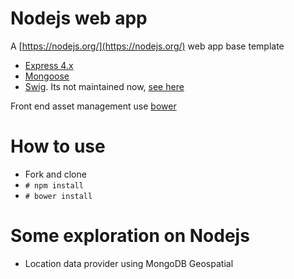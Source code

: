 
# Nodejs web app

A [https://nodejs.org/](https://nodejs.org/) web app base template

* [Express 4.x](http://expressjs.com/)
* [Mongoose](http://mongoosejs.com/)
* [Swig](http://paularmstrong.github.io/swig/). Its not maintained now, [see here](https://github.com/paularmstrong/swig/issues/628)

Front end asset management use [bower](http://bower.io/)

# How to use

* Fork and clone
* `# npm install`
* `# bower install`

# Some exploration on Nodejs

* Location data provider using MongoDB Geospatial